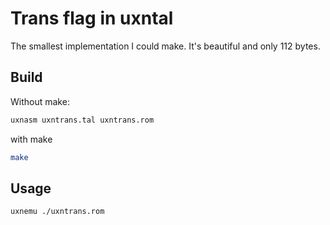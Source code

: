 # Trans flag in uxntal
The smallest implementation I could make.
It's beautiful and only 112 bytes.

## Build
Without make:
```bash
uxnasm uxntrans.tal uxntrans.rom
```

with make
```bash
make
```

## Usage
```bash
uxnemu ./uxntrans.rom
```
